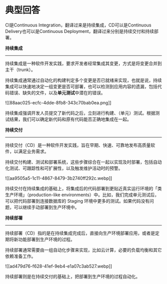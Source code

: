 # 典型回答


CI是Continuous Integration，翻译过来是持续集成，CD可以是Continuous Delivery也可以是<font style="color:rgb(18, 18, 18);">Continuous Deployment</font>，翻译过来分别是持续交付和持续部署。



**持续集成**

****

持续集成是一种软件开发实践，要求开发者经常集成其变更，方式是将变更合并到主干（trunk）。



持续集成通常通过自动化的构建判定多个变更是否已就绪来实现，也就是说，持续集成可以快速地决定一组变更是否可部署，也可以检测到应用内容的遗漏，包括代码错误、缺失的文件，以及**单元测试**中潜在的错误。

![[88aac025-ecfc-4dde-8fb8-343c70bab0ea.png]]



持续集成强调开发人员提交了新代码之后，立刻进行构建、（单元）测试。根据测试结果，我们可以确定新代码和原有代码能否正确地集成在一起。



**持续交付**

****

持续交付（CD）是一种软件开发实践，旨在早期、快速、可靠地发布高质量软件，以满足业务需求。



持续交付构建、测试和部署系统，这些步骤综合在一起以实现及时部署，包括自动化测试、可跟踪性和可扩展性，以及触发维护活动时的预警。

![[aa9505a5-1c11-4867-8479-3b2740ff292c.webp]]

持续交付在持续集成的基础上，将集成后的代码部署到更贴近真实运行环境的「类生产环境」（production-like environments）中。比如，我们完成单元测试后，可以把代码部署到连接数据库的 Staging 环境中更多的测试。如果代码没有问题，可以继续手动部署到生产环境中。



**持续部署**

****

持续部署（CD）指的是在持续集成完成后，直接向生产环境部署应用，或者是定期将新功能部署到生产环境的过程。



持续部署通常需要由一组自动化步骤来实现，比如云计算，必要的负载均衡和其它依赖准备工作。

![[ad479d76-f628-41ef-9eb4-e1a07c3ab527.webp]]

持续部署则是在持续交付的基础上，把部署到生产环境的过程自动化。



